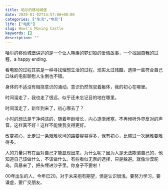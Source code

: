 ```yaml
---
title: 哈尔的移动城堡
date: 2020-01-02T14:57:00+08:00
categories: ["生活","电影"]
life: ["电影"]
slug: Howl's Moving Castle
keywords: []
description: ""
---
```


哈尔的移动城堡讲述的是一个让人艳羡的梦幻般的爱情故事，一个找回自我的过程，a happy ending.

看电影的过程其实是一种寻找理想生活的过程，现实太过残酷，选择一些符合自己口味的电影聊慰人生倒也不错。

身体的不适没有阻挠意识的涌动。意识仍然驾驭着躯体，我的初心在哪里。

时间溜走了，我也走了很远，似乎还未忘记目的地在哪里。

时间溜走了，新年到来了，初心哪去了？

小时的想法是干净纯洁的，随着年龄增长，内心逐渐闭塞。不再倾听外界反对的声音。这样真不好！这样不能使我变得更好。

改变初心，比走过一条艰难坎坷的路要容易得多，保有初心，比熬过一次磨难要难得多。

人的力量只有在面对自己才能显现出来，为什么呢？因为人是无法欺骗自己的，他知道自己该做什么，不该做什么。有些看似无奈的选择，只是躲避。就像沙漠鸵鸟，风暴来了，把头埋进沙子里。你身子不要啦！

00年出生的人，今年已20。对于未来抱有期望，但是认识很浅。要努力学习，要谦虚，要广交朋友。
